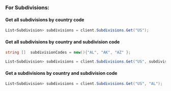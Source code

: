 ### For Subdivisions:

#### Get all subdivisions by country code

```cs
List<Subdivision> subdivisions = client.Subdivisions.Get("US");
```

#### Get all subdivisions by country and subdivision code

```cs
string []  subdivisionCodes = new(){"AL", "AK", "AZ" };

List<Subdivision> subdivisions = client.Subdivisions.Get("US", subdivisionCodes);
```

#### Get a subdivisions by country and subdivision code

```cs
List<Subdivision> subdivisions = client.Subdivisions.Get("US", "AL");
```